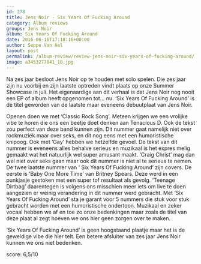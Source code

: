 ```yaml
---
id: 278
title: Jens Noir - Six Years Of Fucking Around
category: Album reviews
groups: Jens Noir
album: Six Years Of Fucking Around
date: 2016-06-16T17:18:16+00:00
author: Seppe Van Ael
layout: post
permalink: /album-review/review-jens-noir-six-years-of-fucking-around/
image: a3453277841_10.jpg
---
```

Na zes jaar besloot Jens Noir op te houden met solo spelen. Die zes jaar zijn nu voorbij en zijn laatste optreden vindt plaats op onze Summer Showcase in juli. Het eigenaardige aan dit verhaal is dat Jens Noir nog nooit een EP of album heeft opgenomen tot… nu. ‘Six Years Of Fucking Around’ is de titel geworden van de laatste maar eveneens debuutplaat van Jens Noir.

Openen doen we met ‘Classic Rock Song’. Meteen krijgen we een vrolijke vibe te horen die ons een beetje doet denken aan Tenacious D. Ook de tekst zou perfect van deze band kunnen zijn. Dit nummer gaat namelijk niet over rockmuziek maar over seks, en dit nog eens met een humoristische knipoog. Ook met ‘Gay’ hebben we hetzelfde gevoel. De tekst van dit nummer is eveneens alles behalve serieus en muzikaal is het expres melig gemaakt wat het natuurlijk wel super amusant maakt. ‘Craig Christ’ mag dan wel niet over seks gaan maar ook dit nummer is niet al te serieus te nemen. De twee laatste nummer van ‘ Six Years Of Fucking Around’ zijn covers. De eerste is ‘Baby One More Time’ van Britney Spears. Deze werd in een punkjasje gestoken met een super tof resultaat als gevolg. ‘Teenage Dirtbag’ daarentegen is volgens ons misschien meer iets om live te doen aangezien er weinig verandering in dit nummer werd gebracht. Met ‘Six Years Of Fucking Around’ sta je garant voor 5 nummers die stuk voor stuk gebracht worden met een humoristische ondertoon. Muzikaal en zeker vocaal hebben we af en toe zo onze bedenkingen maar zoals de titel van deze plaat al zegt hoeven we ons hier geen zorgen over te maken.

‘Six Years Of Fucking Around’ is geen hoogstaand plaatje maar het is de geweldige vibe die hier telt. Een betere afsluiter van zes jaar Jens Noir kunnen we ons niet bedenken.

score: 6,5/10